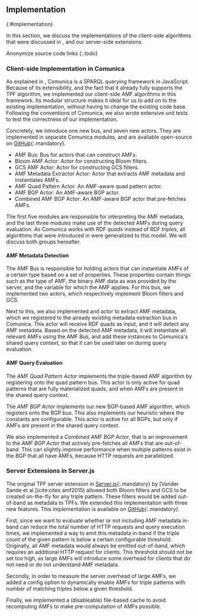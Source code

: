 ## Implementation
{:#implementation}

In this section, we discuss the implementations of the client-side algorithms
that were discussed in [](#solution), and our server-side extensions.

Anonymize source code links
{:.todo}

### Client-side Implementation in Comunica

As explained in [](#related-work-comunica), Comunica is a SPARQL querying framework in JavaScript.
Because of its extensibility,
and the fact that it already fully supports the TPF algorithm,
we implemented our client-side AMF algorithms in this framework.
Its modular structure makes it ideal for us to add on to the existing implementation,
without having to change the existing code base.
Following the conventions of Comunica,
we also wrote extensive unit tests to test the correctness of our implementation.

Concretely, we introduce one new bus, and seven new actors.
They are implemented in separate Comunica modules,
and are available open-source on [GitHub](https://github.com/comunica/comunica-feature-amf){:.mandatory}.

* AMF Bus: Bus for actors that can construct AMFs.
* Bloom AMF Actor: Actor for constructing Bloom filters.
* GCS AMF Actor: Actor for constructing GCS filters.
* AMF Metadata Extractor Actor: Actor that extracts AMF metadata and instantiates AMFs.
* AMF Quad Pattern Actor: An AMF-aware quad pattern actor.
* AMF BGP Actor: An AMF-aware BGP actor.
* Combined AMF BGP Actor: An AMF-aware BGP actor that pre-fetches AMFs.

The first five modules are responsible for interpreting the AMF metadata,
and the last three modules make use of the detected AMFs during query evaluation.
As Comunica works with RDF _quads_ instead of RDF _triples_,
all algorithms that were introduced in [](#solution) were generalized to this model.
We will discuss both groups hereafter.

#### AMF Metadata Detection

The AMF Bus is responsible for holding actors that can instantiate AMFs of a certain type
based on a set of properties.
These properties contain things such as the type of AMF,
the binary AMF data as was provided by the server,
and the variable for which the AMF applies.
For this bus, we implemented two actors, which respectively implement Bloom filters and GCS.

Next to this, we also implemented and actor to extract AMF metadata,
which we registered to the already existing metadata extraction bus in Comunica.
This actor will receive RDF quads as input,
and it will detect any AMF metadata.
Based on the detected AMF metadata, it will instantiate all relevant AMFs using the AMF Bus,
and add these instances to Comunica's shared query context, so that it can be used later on during query evaluation.

#### AMF Query Evaluation

The _AMF Quad Pattern Actor_ implements the triple-based AMF algorithm
by registering onto the quad pattern bus.
This actor is only active for quad patterns that are fully materialized quads,
and when AMFs are present in the shared query context.

The _AMF BGP Actor_ implements our new BGP-based AMF algorithm,
which registers onto the BGP bus.
This also implements our heuristic where the constants are configurable.
This actor is active for all BGPs, but only if AMFs are present in the shared query context.

We also implemented a _Combined AMF BGP Actor_,
that is an improvement to the _AMF BGP Actor_
that actively pre-fetches all AMFs that are out-of-band.
This can slightly improve performance when multiple patterns exist in the BGP that all have AMFs,
because HTTP requests are parallelized.

### Server Extensions in Server.js

The original TPF server extension in [Server.js](https://github.com/LinkedDataFragments/Server.js/tree/feature-handlers-amf){:.mandatory}
by [Vander Sande et al.](cite:cites amf2015)
allowed both Bloom filters and GCS to be created on-the-fly for any triple pattern.
These filters would be added out-of-band as metadata to TPFs.
We extended this implementation with three new features.
This implementation is available on [GitHub](https://github.com/LinkedDataFragments/Server.js/tree/feature-handlers-amf-2){:.mandatory}.

First, since we want to evaluate whether or not including AMF metadata in-band
can reduce the total number of HTTP requests and query execution times,
we implemented a way to emit this metadata in-band if the triple count of the given pattern is below a certain configurable threshold.
Originally, all AMF metadata would always be emitted out-of-band,
which requires an additional HTTP request for clients.
This threshold should not be set too high, as large AMFs will introduce some overhead for clients
that do not need or do not understand AMF metadata.

Secondly, in order to measure the server overhead of large AMFs,
we added a config option to dynamically enable AMFs for triple patterns
with number of matching triples below a given threshold.

Finally, we implemented a (disableable) file-based cache to avoid recomputing AMFs
to make pre-computation of AMFs possible.
